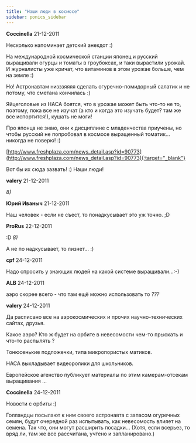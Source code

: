```yaml
---
title: "Наши люди в космосе"
sidebar: ponics_sidebar
---
```


**Coccinella** 21-12-2011

Несколько напоминает детский анекдот :)

На международной космической станции японец и русский выращивали огурцы и томаты в гроубоксах, и таки вырастили урожай. И журналисты уже кричат, что витаминов в этом урожае больше, чем на земле :)

Но! Астронавтам низззяяяя сделать огуречно-помидорный салатик и не потому, что сметана кончилась :)

Яйцеголовые из НАСА боятся, что в урожае может быть что-то не то, поэтому, пока все не изучат (а кто и когда это изучать будет? там же все испортится!), кушать не моги!

Про японца не знаю, они к дисциплине с младенчества приучены, но чтобы русский не попробовал в космосе выращенный томатик... никогда не поверю! :)

[http://www.freshplaza.com/news_detail.asp?id=90773](http://www.freshplaza.com/news_detail.asp?id=90773){:target="_blank"}

Вот бы их сюда зазвать! :) Наши люди!


**valery** 21-12-2011

 *8)*


**Юрий Иваныч** 21-12-2011

Наш человек - если не съест, то понадкусывает это уж точно. ;D


**ProRus** 22-12-2011

 :D *8)*

А не по надкусывает, то лизнет... :)


**cpf** 24-12-2011

Надо спросить у знающих людей на какой системе выращивали...:-) 


**ALB** 24-12-2011

аэро скорее всего - что там ещё можно использовать то *???*


**valery** 24-12-2011

Да расписано все на аэрокосмических и прочих научно-технических сайтах, друзья.

Какое аэро? Кто ж будет на орбите в невесомости чем-то прыскать и что-то распылять ? 

Тонюсенькие подложечки, типа микропористых матиков.

НАСА выкладывает видеоролики для школьников. 

Европейское агенство публикует материалы по этим камерам-отсекам выращивания ... 


**Coccinella** 24-12-2011

Новости с орбиты :)

Голландцы посылают к ним своего астронавта с запасом огуречных семян, будут очередной раз испытывать, как невесомость влияет на семена. Так что, они могут расширить посадки... (Хотя, если всерьез, то вряд ли, там же все рассчитана, учтено и запланировано.)


